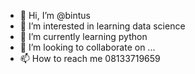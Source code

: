 - 👋 Hi, I’m @bintus
- 👀 I’m interested in learning data science
- 🌱 I’m currently learning python
- 💞️ I’m looking to collaborate on ...
- 📫 How to reach me 08133719659

<!---
bintus/bintus is a ✨ special ✨ repository because its `README.md` (this file) appears on your GitHub profile.
You can click the Preview link to take a look at your changes.
--->
